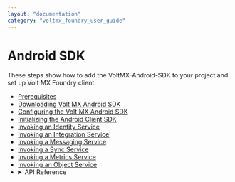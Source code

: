 ```yaml
---
layout: "documentation"
category: "voltmx_foundry_user_guide"
---
```


# Android SDK

These steps show how to add the VoltMX-Android-SDK to your project and set up Volt MX Foundry client.

- [Prerequisites](Prerequisites_Android.html)
- [Downloading Volt MX Android SDK](Download_VoltMX_SDK_Files_Android.html)
- [Configuring the Volt MX Android SDK](Android_Studio.html)
- [Initializing the Android Client SDK](Initializing_Client_SDK_Android.html)
- [Invoking an Identity Service](Invoking_Identity_Service_Android.html)
- [Invoking an Integration Service](Invoking_Integration_Service_Android.html)
- [Invoking a Messaging Service](Invoking_Messaging_Service_Android.html)
- [Invoking a Sync Service](Invoking_Sync_Service_Android.html)
- [Invoking a Metrics Service](Invoking_Metrics_Service_Android.html)
- [Invoking an Object Service](Invoking_an_Object_Service.html)
- <details close markdown="block"><summary>API Reference</summary>
  To view the API Reference for Volt MX Android, click <a href="http://docs.voltmx.com/8_x_PDFs/voltmxfoundry/voltmx_docsets/android/voltmx-sdk.doc/index.html" target="_blank">VoltMX Android docset.</a>
  </details>
